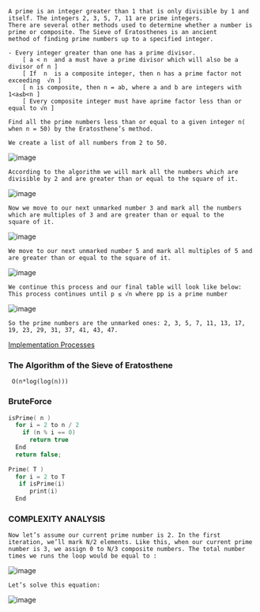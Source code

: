```
A prime is an integer greater than 1 that is only divisible by 1 and itself. The integers 2, 3, 5, 7, 11 are prime integers.
There are several other methods used to determine whether a number is prime or composite. The Sieve of Eratosthenes is an ancient 
method of finding prime numbers up to a specified integer.

- Every integer greater than one has a prime divisor.
    [ a < n  and a must have a prime divisor which will also be a divisor of n ]
    [ If  n  is a composite integer, then n has a prime factor not exceeding  √n ]
    [ n is composite, then n = ab, where a and b are integers with 1<a≤b<n ]
    [ Every composite integer must have aprime factor less than or equal to √n ]
```
```
Find all the prime numbers less than or equal to a given integer n( when n = 50) by the Eratosthene’s method.
```
```
We create a list of all numbers from 2 to 50.
```
![image](https://user-images.githubusercontent.com/59710234/175768169-3d205df2-1cc0-4f6a-9f0f-1bf784dc629c.png)
```
According to the algorithm we will mark all the numbers which are divisible by 2 and are greater than or equal to the square of it.
```
![image](https://user-images.githubusercontent.com/59710234/175768186-f3c0fe4b-ba16-4ef0-b740-77f48c9b80d5.png)
```
Now we move to our next unmarked number 3 and mark all the numbers which are multiples of 3 and are greater than or equal to the
square of it. 
```
![image](https://user-images.githubusercontent.com/59710234/175768206-43584577-3473-4e06-a9c4-49b3ac1ea2a9.png)

```
We move to our next unmarked number 5 and mark all multiples of 5 and are greater than or equal to the square of it.
```
![image](https://user-images.githubusercontent.com/59710234/175768267-924681d6-b4aa-4c13-bd86-bdc33fa89be0.png)

```
We continue this process and our final table will look like below: This process continues until p ≤ √n where pp is a prime number​
```
![image](https://user-images.githubusercontent.com/59710234/175768283-7e224811-b795-468f-ac37-cb04149fcb36.png)

```
So the prime numbers are the unmarked ones: 2, 3, 5, 7, 11, 13, 17, 19, 23, 29, 31, 37, 41, 43, 47.
```
[Implementation Processes](https://d18l82el6cdm1i.cloudfront.net/uploads/Agb5mPVOVZ-sieve_of_eratosthenes_animation.gif)

### The Algorithm of the Sieve of Eratosthene
```
 O(n*log(log(n))) 
``` 
### BruteForce
 ```c++
 isPrime( n )
   for i = 2 to n / 2
     if (n % i == 0) 
       return true
   End
   return false;
  
 Prime( T )
   for i = 2 to T
    if isPrime(i) 
       print(i)
   End
```

### COMPLEXITY ANALYSIS
```
Now let’s assume our current prime number is 2. In the first iteration, we’ll mark N/2 elements. Like this, when our current prime
number is 3, we assign 0 to N/3 composite numbers. The total number times we runs the loop would be equal to :
```
![image](https://user-images.githubusercontent.com/59710234/175771444-bf6ead60-550b-40a3-ae65-bb0379e5f428.png)
```
Let’s solve this equation:
```
![image](https://user-images.githubusercontent.com/59710234/175771461-fef4a9a1-ee01-4541-8c09-eb7161a42c8f.png)
